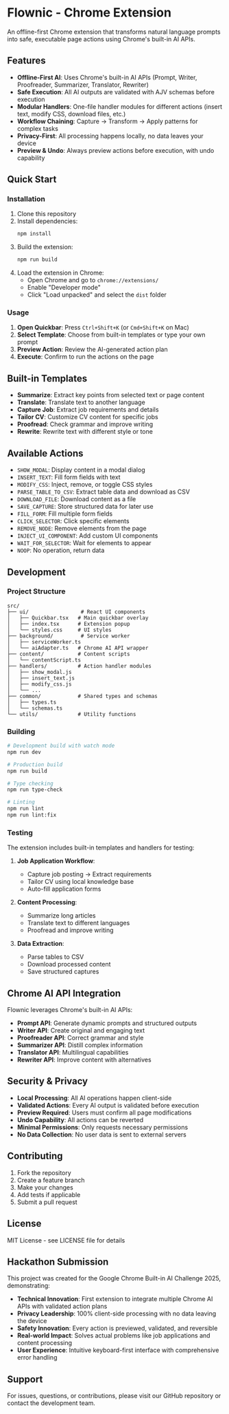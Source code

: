 # Flownic - Chrome Extension

An offline-first Chrome extension that transforms natural language prompts into safe, executable page actions using Chrome's built-in AI APIs.

## Features

- **Offline-First AI**: Uses Chrome's built-in AI APIs (Prompt, Writer, Proofreader, Summarizer, Translator, Rewriter)
- **Safe Execution**: All AI outputs are validated with AJV schemas before execution
- **Modular Handlers**: One-file handler modules for different actions (insert text, modify CSS, download files, etc.)
- **Workflow Chaining**: Capture → Transform → Apply patterns for complex tasks
- **Privacy-First**: All processing happens locally, no data leaves your device
- **Preview & Undo**: Always preview actions before execution, with undo capability

## Quick Start

### Installation

1. Clone this repository
2. Install dependencies:
   ```bash
   npm install
   ```
3. Build the extension:
   ```bash
   npm run build
   ```
4. Load the extension in Chrome:
   - Open Chrome and go to `chrome://extensions/`
   - Enable "Developer mode"
   - Click "Load unpacked" and select the `dist` folder

### Usage

1. **Open Quickbar**: Press `Ctrl+Shift+K` (or `Cmd+Shift+K` on Mac)
2. **Select Template**: Choose from built-in templates or type your own prompt
3. **Preview Action**: Review the AI-generated action plan
4. **Execute**: Confirm to run the actions on the page

## Built-in Templates

- **Summarize**: Extract key points from selected text or page content
- **Translate**: Translate text to another language
- **Capture Job**: Extract job requirements and details
- **Tailor CV**: Customize CV content for specific jobs
- **Proofread**: Check grammar and improve writing
- **Rewrite**: Rewrite text with different style or tone

## Available Actions

- `SHOW_MODAL`: Display content in a modal dialog
- `INSERT_TEXT`: Fill form fields with text
- `MODIFY_CSS`: Inject, remove, or toggle CSS styles
- `PARSE_TABLE_TO_CSV`: Extract table data and download as CSV
- `DOWNLOAD_FILE`: Download content as a file
- `SAVE_CAPTURE`: Store structured data for later use
- `FILL_FORM`: Fill multiple form fields
- `CLICK_SELECTOR`: Click specific elements
- `REMOVE_NODE`: Remove elements from the page
- `INJECT_UI_COMPONENT`: Add custom UI components
- `WAIT_FOR_SELECTOR`: Wait for elements to appear
- `NOOP`: No operation, return data

## Development

### Project Structure

```
src/
├── ui/                 # React UI components
│   ├── Quickbar.tsx   # Main quickbar overlay
│   ├── index.tsx      # Extension popup
│   └── styles.css     # UI styles
├── background/         # Service worker
│   ├── serviceWorker.ts
│   └── aiAdapter.ts   # Chrome AI API wrapper
├── content/           # Content scripts
│   └── contentScript.ts
├── handlers/          # Action handler modules
│   ├── show_modal.js
│   ├── insert_text.js
│   ├── modify_css.js
│   └── ...
├── common/            # Shared types and schemas
│   ├── types.ts
│   └── schemas.ts
└── utils/             # Utility functions
```

### Building

```bash
# Development build with watch mode
npm run dev

# Production build
npm run build

# Type checking
npm run type-check

# Linting
npm run lint
npm run lint:fix
```

### Testing

The extension includes built-in templates and handlers for testing:

1. **Job Application Workflow**:
   - Capture job posting → Extract requirements
   - Tailor CV using local knowledge base
   - Auto-fill application forms

2. **Content Processing**:
   - Summarize long articles
   - Translate text to different languages
   - Proofread and improve writing

3. **Data Extraction**:
   - Parse tables to CSV
   - Download processed content
   - Save structured captures

## Chrome AI API Integration

Flownic leverages Chrome's built-in AI APIs:

- **Prompt API**: Generate dynamic prompts and structured outputs
- **Writer API**: Create original and engaging text
- **Proofreader API**: Correct grammar and style
- **Summarizer API**: Distill complex information
- **Translator API**: Multilingual capabilities
- **Rewriter API**: Improve content with alternatives

## Security & Privacy

- **Local Processing**: All AI operations happen client-side
- **Validated Actions**: Every AI output is validated before execution
- **Preview Required**: Users must confirm all page modifications
- **Undo Capability**: All actions can be reverted
- **Minimal Permissions**: Only requests necessary permissions
- **No Data Collection**: No user data is sent to external servers

## Contributing

1. Fork the repository
2. Create a feature branch
3. Make your changes
4. Add tests if applicable
5. Submit a pull request

## License

MIT License - see LICENSE file for details

## Hackathon Submission

This project was created for the Google Chrome Built-in AI Challenge 2025, demonstrating:

- **Technical Innovation**: First extension to integrate multiple Chrome AI APIs with validated action plans
- **Privacy Leadership**: 100% client-side processing with no data leaving the device
- **Safety Innovation**: Every action is previewed, validated, and reversible
- **Real-world Impact**: Solves actual problems like job applications and content processing
- **User Experience**: Intuitive keyboard-first interface with comprehensive error handling

## Support

For issues, questions, or contributions, please visit our GitHub repository or contact the development team.
